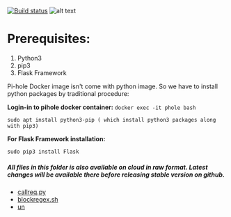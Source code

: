 [![Build status](https://ci.appveyor.com/api/projects/status/31l6ynm0a1fhr2vs/branch/master?svg=true)](https://ci.appveyor.com/project/mrpond/blockthespot/branch/master)
![alt text](https://deepspacelab.blob.core.windows.net/trademark/deepspacelab.png "Deep Space Lab")


# Prerequisites:

1. Python3
2. pip3
3. Flask Framework


Pi-hole Docker image isn't come with python image. So we have to install python packages by traditional procedure:

**Login-in to pihole docker container:** `docker exec -it phole bash`

```sudo apt install python3-pip ( which install python3 packages along with pip3)```


**For Flask Framework installation:**

```sudo pip3 install Flask```







##### All files in this folder is also available on cloud in raw format. Latest changes will be available there before releasing stable version on github.

- [callreq.py](https://mirazdsl.blob.core.windows.net/docker-pihole/callreq.py)
- [blockregex.sh](https://mirazdsl.blob.core.windows.net/docker-pihole/blockregex.sh)
- [un](https://mirazdsl.blob.core.windows.net/docker-pihole/unblockregex.sh)